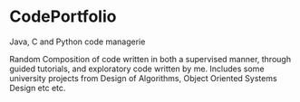 # CodePortfolio
Java, C and Python code managerie

Random Composition of code written in both a supervised manner, through guided tutorials, and exploratory code written by me. 
Includes some university projects from Design of Algorithms, Object Oriented Systems Design etc etc. 

